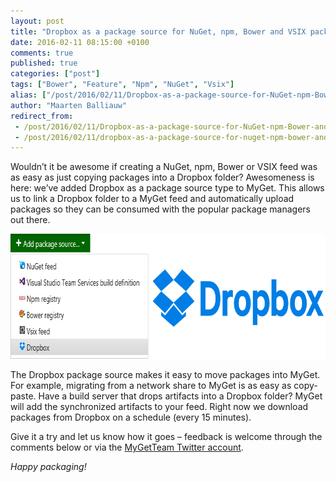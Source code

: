 ```yaml
---
layout: post
title: "Dropbox as a package source for NuGet, npm, Bower and VSIX packages"
date: 2016-02-11 08:15:00 +0100
comments: true
published: true
categories: ["post"]
tags: ["Bower", "Feature", "Npm", "NuGet", "Vsix"]
alias: ["/post/2016/02/11/Dropbox-as-a-package-source-for-NuGet-npm-Bower-and-VSIX-packages.aspx", "/post/2016/02/11/dropbox-as-a-package-source-for-nuget-npm-bower-and-vsix-packages.aspx"]
author: "Maarten Balliauw"
redirect_from:
 - /post/2016/02/11/Dropbox-as-a-package-source-for-NuGet-npm-Bower-and-VSIX-packages.aspx.html
 - /post/2016/02/11/dropbox-as-a-package-source-for-nuget-npm-bower-and-vsix-packages.aspx.html
---
```


<p>Wouldn’t it be awesome if creating a NuGet, npm, Bower or VSIX feed was as easy as just copying packages into a Dropbox folder? Awesomeness is here: we’ve added Dropbox as a package source type to MyGet. This allows us to link a Dropbox folder to a MyGet feed and automatically upload packages so they can be consumed with the popular package managers out there.</p> <p><a href="/images/image_133.png"><img width="750" height="200" title="Synchronizing NuGet packages with Dropbox" style="border: 0px currentColor; padding-top: 0px; padding-right: 0px; padding-left: 0px; display: inline; background-image: none;" alt="Synchronizing NuGet packages with Dropbox" src="/images/image_thumb_131.png" border="0"></a></p> <p>The Dropbox package source makes it easy to move packages into MyGet. For example, migrating from a network share to MyGet is as easy as copy-paste. Have a build server that drops artifacts into a Dropbox folder? MyGet will add the synchronized artifacts to your feed. Right now we download packages from Dropbox on a schedule (every 15 minutes).</p> <p>Give it a try and let us know how it goes – feedback is welcome through the comments below or via the <a href="https://www.twitter.com/MyGetTeam">MyGetTeam Twitter account</a>.</p> <p><em>Happy packaging!</em></p>



